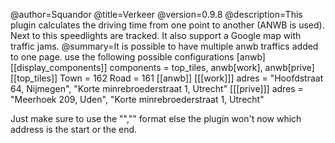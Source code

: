 @author=Squandor
@title=Verkeer
@version=0.9.8
@description=This plugin calculates the driving time from one point to another (ANWB is used). Next to this speedlights are tracked. It also support a Google map with traffic jams.
@summary=It is possible to have multiple anwb traffics added to one page.
use the following possible configurations
[anwb]
  [[display_components]]
    components = top_tiles, anwb[work], anwb[prive]
  [[top_tiles]]
    Town = 162
    Road = 161
  [[anwb]]
  [[[work]]]
  adres = "Hoofdstraat 64, Nijmegen", "Korte minrebroederstraat 1, Utrecht"
  [[[prive]]]
  adres = "Meerhoek 209, Uden",  "Korte minrebroederstraat 1, Utrecht"

Just make sure to use the "","" format else the plugin won't now which address is the start or the end.
